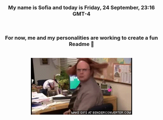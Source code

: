 


<div align="center">
<h3 >My name is Sofia and today is Friday, 24 September, 23:16 GMT-4</h3><br>
<h3 >For now, me and my personalities are working to create a fun Readme 👋
</h3><br>
<img src='img/dwight.gif' alt='working...'/>
</div>
